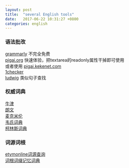 ```yaml
---
layout: post
title:  "several English tools"
date:   2017-06-22 10:31:27 +0800
categories: english
---
```

### 语法批改
[grammarly](http://grammarly.com)  不完全免费  
[pigai.org](http://pigai.org) 快速体验，把textarea的readonly属性干掉即可使用  
或者使用 [pigai.kekenet.com](http://pigai.kekenet.com)  
[1checker](http://www.1checker.com/)  
[ludwig](https://ludwig.guru/) 类似句子查找    

### 权威词典  
[牛津](https://en.oxforddictionaries.com/)  
[朗文](http://www.ldoceonline.com/)  
[麦克米伦](http://www.macmillandictionary.com/)  
[韦氏词典](https://www.merriam-webster.com/)  
[柯林斯词典](https://www.collinsdictionary.com/)    

### 词源词根  
[etymonline词源查询](http://www.etymonline.com/)  
[词根词缀记忆词典](http://www.dicts.cn/)  